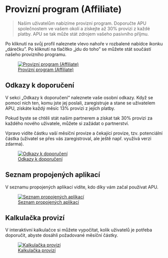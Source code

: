 # Provizní program (Affiliate)

> Našim uživatelům nabízíme provizní program. Doporučte APU společnostem ve vašem okolí a získejte až 30% provizi z každé platby. APU se tak může stát zdrojem vašeho pasivního příjmu.

Po kliknutí na svůj profil naleznete vlevo nahoře v rozbalené nabídce ikonku „dárečku”. Po kliknutí na tlačítko „jdu do toho” se můžete stát součástí našeho provizního programu.

<figure>
	<a href="../../../assets/images/provizni-system.jpg" title="Provizní program (Affiliate)" class="glightbox">
		<img loading="lazy" src="../../../assets/images/provizni-system.jpg" alt="Provizní program (Affiliate)" />
		<figcaption>Provizní program (Affiliate)</figcaption>
	</a>
</figure>

## Odkazy k doporučení

V sekci „Odkazy k doporučení“ naleznete vaše osobní odkazy. Když se pomocí nich ten, komu jste jej poslali, zaregistruje a stane se uživatelem APU, získáte každý měsíc 13% provizi z jejich platby.

Pokud byste se chtěli stát našim partnerem a získat tak 30% provizi za každého nového uživatele, můžete si zažádat o partnerství.

Vpravo vidíte částku vaší měsíční provize a čekající provize, tzv. potenciální částka (uživatel se přes vás zaregistroval, ale ještě např. využívá verzi zdarma).

<figure>
	<a href="../../../assets/images/provizni-system-odkazy-k-doporuceni.jpg" title="Odkazy k doporučení" class="glightbox">
		<img loading="lazy" src="../../../assets/images/provizni-system-odkazy-k-doporuceni.jpg" alt="Odkazy k doporučení" />
		<figcaption>Odkazy k doporučení</figcaption>
	</a>
</figure>

## Seznam propojených aplikací

V seznamu propojených aplikací vidíte, kdo díky vám začal používat APU.

<figure>
	<a href="../../../assets/images/provizni-system-seznam-propojenych-aplikaci.jpg" title="Seznam propojených aplikací" class="glightbox">
		<img loading="lazy" src="../../../assets/images/provizni-system-seznam-propojenych-aplikaci.jpg" alt="Seznam propojených aplikací" />
		<figcaption>Seznam propojených aplikací</figcaption>
	</a>
</figure>

## Kalkulačka provizí

V interaktivní kalkulačce si můžete vypočítat, kolik uživatelů je potřeba doporučit, abyste dosáhli požadované měsíční částky.

<figure>
	<a href="../../../assets/images/provozni-system-kalkulacka-provizi.jpg" title="Kalkulačka provizí" class="glightbox">
		<img loading="lazy" src="../../../assets/images/provozni-system-kalkulacka-provizi.jpg" alt="Kalkulačka provizí" />
		<figcaption>Kalkulačka provizí</figcaption>
	</a>
</figure>